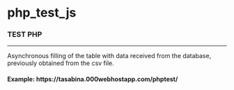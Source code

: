 # php_test_js
<H3>TEST PHP</H3>
<hr>
<div>
Asynchronous filling of the table with data received from the database, previously obtained from the csv file.
</div>
<h4>Example: https://tasabina.000webhostapp.com/phptest/ </h4>
